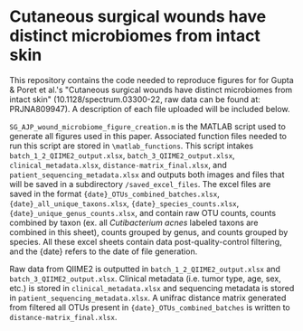 # Cutaneous surgical wounds have distinct microbiomes from intact skin
This repository contains the code needed to reproduce figures for for Gupta &amp; Poret et al.'s "Cutaneous surgical wounds have distinct microbiomes from intact skin" (10.1128/spectrum.03300-22, raw data can be found at: PRJNA809947). A description of each file uploaded will be included below. 

`SG_AJP_wound_microbiome_figure_creation.m` is the MATLAB script used to generate all figures used in this paper. Associated function files needed to run this script are stored in `\matlab_functions`. This script intakes `batch_1_2_QIIME2_output.xlsx`, `batch_3_QIIME2_output.xlsx`, `clinical_metadata.xlsx`, `distance-matrix_final.xlsx`, and `patient_sequencing_metadata.xlsx` and outputs both images and files that will be saved in a subdirectory `/saved_excel_files`. The excel files are saved in the format `{date}_OTUs_combined_batches.xlsx`, `{date}_all_unique_taxons.xlsx`, `{date}_species_counts.xlsx`, `{date}_unique_genus_counts.xlsx`, and contain raw OTU counts, counts combined by taxon (ex. all *Cutibacterium acnes* labeled taxons are combined in this sheet), counts grouped by genus, and counts grouped by species. All these excel sheets contain data post-quality-control filtering, and the {date} refers to the date of file generation. 

Raw data from QIIME2 is outputted in `batch_1_2_QIIME2_output.xlsx` and `batch_3_QIIME2_output.xlsx`. Clinical metadata (i.e. tumor type, age, sex, etc.) is stored in `clinical_metadata.xlsx` and sequencing metadata is stored in `patient_sequencing_metadata.xlsx`. A unifrac distance matrix generated from filtered all OTUs present in `{date}_OTUs_combined_batches` is written to `distance-matrix_final.xlsx`.
